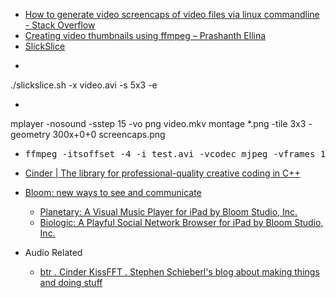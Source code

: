 *  [How to generate video screencaps of video files via linux commandline - Stack Overflow](http://stackoverflow.com/questions/1150812/how-to-generate-video-screencaps-of-video-files-via-linux-commandline)
 * [Creating video thumbnails using ffmpeg – Prashanth Ellina](http://blog.prashanthellina.com/2008/03/29/creating-video-thumbnails-using-ffmpeg/)
 * [SlickSlice](http://slickslice.sourceforge.net/)
 * <pre>
./slickslice.sh -x video.avi -s 5x3 -e
</pre>
 * <pre>
mplayer -nosound -sstep 15 -vo png video.mkv
montage *.png -tile 3x3 -geometry 300x+0+0 screencaps.png
</pre>
 * <pre>ffmpeg -itsoffset -4 -i test.avi -vcodec mjpeg -vframes 1 -an -f rawvideo -s 320x240 test.jpg</pre>

* [Cinder | The library for professional-quality creative coding in C++](http://libcinder.org/)
* [Bloom: new ways to see and communicate](http://bloom.io/#mission)
  * [Planetary: A Visual Music Player for iPad by Bloom Studio, Inc.](http://planetary.bloom.io/)
  * [Biologic: A Playful Social Network Browser for iPad by Bloom Studio, Inc.](http://biologic.bloom.io/)  

* Audio Related
  * [btr . Cinder KissFFT . Stephen Schieberl's blog about making things and doing stuff](http://www.bantherewind.com/cinder-kissfft)
